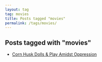 ```yaml
---
layout: tag
tag: movies
title: Posts tagged "movies"
permalink: /tags/movies/
---
```


## Posts tagged with "movies"
- [Corn Husk Dolls & Play Amidst Oppression](/blog/2019-06-30-corn-husk-dolls.html)

